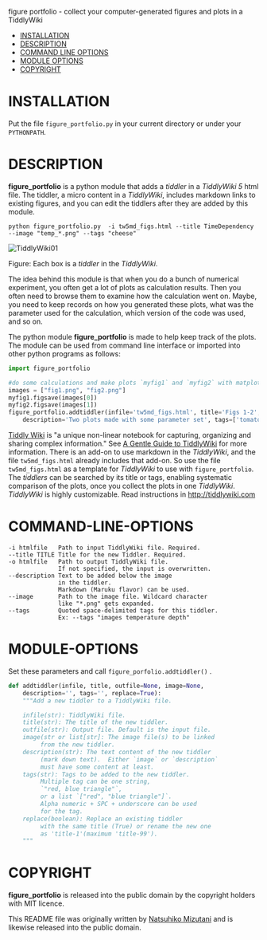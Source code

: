 figure portfolio - collect your computer-generated figures and plots in a TiddlyWiki 

- [INSTALLATION](#installation)
- [DESCRIPTION](#description)
- [COMMAND LINE OPTIONS](#command-line-options)
- [MODULE OPTIONS](#module-options)
- [COPYRIGHT](#copyright)

# INSTALLATION

Put the file `figure_portfolio.py` in your current directory or under your `PYTHONPATH`.

# DESCRIPTION
**figure_portfolio** is a python module that adds a *tiddler* in a *TiddlyWiki 5* html file. The tiddler, a micro content in a *TiddlyWiki*, includes markdown links to existing figures, and you can edit the tiddlers after they are added by this module.


    python figure_portfolio.py  -i tw5md_figs.html --title TimeDependency --image "temp_*.png" --tags "cheese"

![TiddlyWiki01](./docs/TiddlyWiki01.jpg)

Figure: Each box is a *tiddler* in the *TiddlyWiki*.

The idea behind this module is that when you do a bunch of numerical experiment, you often get a lot of plots as calculation results. Then you often need to browse them to examine how the calculation went on.  Maybe, you need to keep records on how you generated these plots, what was the parameter used for the calculation, which version of the code was used, and so on.  

The python module **figure_portfolio** is made to help keep track of the plots. The module can be used from command line interface or imported into other python programs as follows: 

```python
import figure_portfolio

#do some calculations and make plots `myfig1` and `myfig2` with matplotlib
images = ["fig1.png", "fig2.png"]
myfig1.figsave(images[0])
myfig2.figsave(images[1])
figure_portfolio.addtiddler(infile='tw5md_figs.html', title='Figs 1-2', image=images,  
    description='Two plots made with some parameter set', tags=['tomato', 'potato'])
```

[Tiddly Wiki](https://tiddlywiki.com/) is "a unique non-linear notebook for capturing, organizing and sharing complex information."  See [A Gentle Guide to TiddlyWiki](https://tiddlywiki.com/#A%20Gentle%20Guide%20to%20TiddlyWiki:%5B%5BA%20Gentle%20Guide%20to%20TiddlyWiki%5D%5D)  for more information. 
There is an add-on to use markdown in the *TiddlyWiki*, and the file  `tw5md_figs.html` already includes that add-on.  So use the file `tw5md_figs.html` as a template for *TiddlyWiki* to use with `figure_portfolio`.  
The *tiddlers* can be searched by its title or tags, enabling systematic comparison of the plots, once you collect the plots in one *TiddlyWiki*.  *TiddlyWiki* is highly customizable.  Read instructions in http://tiddlywiki.com  

# COMMAND-LINE-OPTIONS
    -i htmlfile   Path to input TiddlyWiki file. Required.
    --title TITLE Title for the new Tiddler. Required.
    -o htmlfile   Path to output TiddlyWiki file.  
                  If not specified, the input is overwritten. 
    --description Text to be added below the image 
                  in the tiddler. 
                  Markdown (Maruku flavor) can be used.
    --image       Path to the image file. Wildcard character
                  like "*.png" gets expanded.
    --tags        Quoted space-delimited tags for this tiddler. 
                  Ex: --tags "images temperature depth"

# MODULE-OPTIONS

Set these parameters and call `figure_porfolio.addtiddler()` .

```python
def addtiddler(infile, title, outfile=None, image=None,
    description='', tags='', replace=True):
    """Add a new tiddler to a TiddlyWiki file.

    infile(str): TiddlyWiki file.
    title(str): The title of the new tiddler.
    outfile(str): Output file. Default is the input file.
    image(str or list[str]: The image file(s) to be linked
         from the new tiddler.
    description(str): The text content of the new tiddler
         (mark down text).  Either `image` or `description`
         must have some content at least. 
    tags(str): Tags to be added to the new tiddler. 
         Multiple tag can be one string, 
         `"red, blue triangle"`, 
         or a list `["red", "blue triangle"]`. 
         Alpha numeric + SPC + underscore can be used 
         for the tag.
    replace(boolean): Replace an existing tiddler 
         with the same title (True) or rename the new one
         as 'title-1'(maximum 'title-99').
    """
```



# COPYRIGHT

**figure_portfolio** is released into the public domain by the copyright holders with MIT licence.

This README file was originally written by [Natsuhiko Mizutani](https://github.com/natsuwater) and is likewise released into the public domain.						 
​									 
